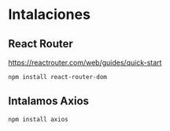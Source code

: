 # Intalaciones

## React Router

https://reactrouter.com/web/guides/quick-start

`npm install react-router-dom`


## Intalamos Axios

`npm install axios`